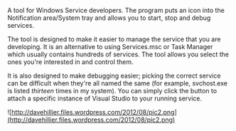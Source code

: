 A tool for Windows Service developers. The program puts an icon into the Notification area/System tray and allows you to start, stop and debug services.

The tool is designed to make it easier to manage the service that you are developing. It is an alternative to using Services.msc or Task Manager which usually contains hundreds of services. The tool allows you select the ones you're interested in and control them.

It is also designed to make debugging easier; picking the correct service can be difficult when they're all named the same (for example, svchost.exe is listed _thirteen_ times in my system). You can simply click the button to attach a specific instance of Visual Studio to your running service.

![http://davehillier.files.wordpress.com/2012/08/pic2.png](http://davehillier.files.wordpress.com/2012/08/pic2.png)